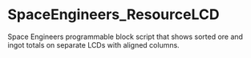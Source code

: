 # SpaceEngineers_ResourceLCD
Space Engineers programmable block script that shows sorted ore and ingot totals on separate LCDs with aligned columns.
